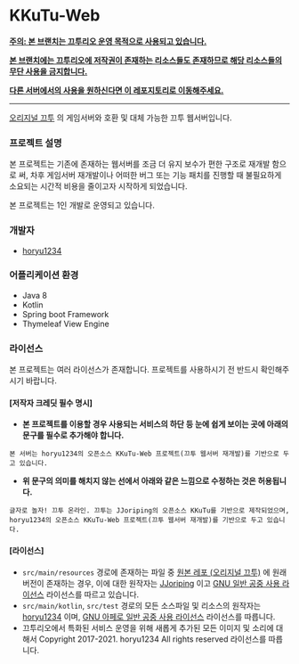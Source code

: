 # KKuTu-Web

<u>**주의: 본 브랜치는 끄투리오 운영 목적으로 사용되고 있습니다.**</u>

<u>**본 브랜치에는 끄투리오에 저작권이 존재하는 리소스들도 존재하므로 해당 리소스들의 무단 사용을 금지합니다.**</u>

<u>**다른 서버에서의 사용을 원하신다면 [이 레포지토리](https://github.com/horyu1234/KKuTu-Web)로 이동해주세요.**</u>



---

[오리지널 끄투](https://github.com/JJoriping/KKuTu) 의 게임서버와 호환 및 대체 가능한 끄투 웹서버입니다.


### 프로젝트 설명
본 프로젝트는 기존에 존재하는 웹서버를 조금 더 유지 보수가 편한 구조로 재개발 함으로 써, 차후 게임서버 재개발이나 어떠한 버그 또는 기능 패치를 진행할 때 불필요하게 소요되는 시간적 비용을 줄이고자 시작하게 되었습니다.

본 프로젝트는 1인 개발로 운영되고 있습니다.

### 개발자
- [horyu1234](https://github.com/horyu1234)

### 어플리케이션 환경
- Java 8
- Kotlin
- Spring boot Framework
- Thymeleaf View Engine

### 라이선스
본 프로젝트는 여러 라이선스가 존재합니다. 프로젝트를 사용하시기 전 반드시 확인해주시기 바랍니다.

#### [저작자 크레딧 필수 명시]
* **본 프로젝트를 이용할 경우 사용되는 서비스의 하단 등 눈에 쉽게 보이는 곳에 아래의 문구를 필수로 추가해야 합니다.**  
```
본 서버는 horyu1234의 오픈소스 KKuTu-Web 프로젝트(끄투 웹서버 재개발)를 기반으로 두고 있습니다.
```

* **위 문구의 의미를 해치지 않는 선에서 아래와 같은 느낌으로 수정하는 것은 허용됩니다.**  
```
글자로 놀자! 끄투 온라인. 끄투는 JJoriping의 오픈소스 KKuTu를 기반으로 제작되었으며,
horyu1234의 오픈소스 KKuTu-Web 프로젝트(끄투 웹서버 재개발)를 기반으로 두고 있습니다.
```

#### [라이선스]
* `src/main/resources` 경로에 존재하는 파일 중 [원본 레포 (오리지널 끄투)](https://github.com/JJoriping/KKuTu) 에 원래 버전이 존재하는 경우, 이에 대한 원작자는 [JJoriping](https://github.com/JJoriping) 이고 [GNU 일반 공중 사용 라이선스](https://github.com/JJoriping/KKuTu/blob/master/LICENSE) 라이선스를 따르고 있습니다.
* `src/main/kotlin`, `src/test` 경로의 모든 소스파일 및 리소스의 원작자는 [horyu1234](https://github.com/horyu1234)
  이며, [GNU 아페로 일반 공중 사용 라이선스](https://github.com/horyu1234/KKuTu-Web/blob/kkutuio/LICENSE) 라이선스를 따릅니다.
* 끄투리오에서 특화된 서비스 운영을 위해 새롭게 추가된 모든 이미지 및 소리에 대해서 Copyright 2017-2021. horyu1234 All rights reserved 라이선스를 따릅니다. 
